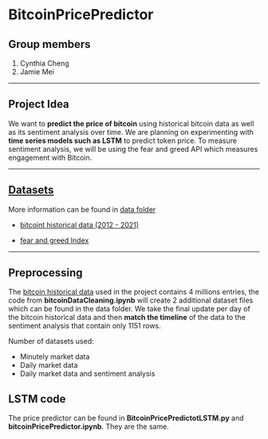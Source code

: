 # BitcoinPricePredictor

## Group members

1. Cynthia Cheng
1. Jamie Mei

---

## Project Idea

We want to **predict the price of bitcoin** using historical bitcoin data as well as its sentiment analysis over time. We are planning on experimenting with **time series models such as LSTM** to predict token price. To measure sentiment analysis, we will be using the fear and greed API which measures engagement with Bitcoin.

---

## [Datasets](data/Datasets.md)

More information can be found in [data folder](data)

- [bitcoint historical data (2012 - 2021)](https://www.kaggle.com/datasets/mczielinski/bitcoin-historical-data)

- [fear and greed Index](https://alternative.me/crypto/fear-and-greed-index/)

---

## Preprocessing

The [bitcoin historical data](https://www.kaggle.com/datasets/mczielinski/bitcoin-historical-data) used in the project contains 4 millions entries, the code from **bitcoinDataCleaning.ipynb** will create 2 additional dataset files which can be found in the data folder. We take the final update per day of the bitcoin historical data and then **match the timeline** of the data to the sentiment analysis that contain only 1151 rows.

Number of datasets used: 
- Minutely market data 
- Daily market data
- Daily market data and sentiment analysis

## LSTM code

The price predictor can be found in **BitcoinPricePredictotLSTM.py** and **bitcoinPricePredictor.ipynb**. They are the same.
